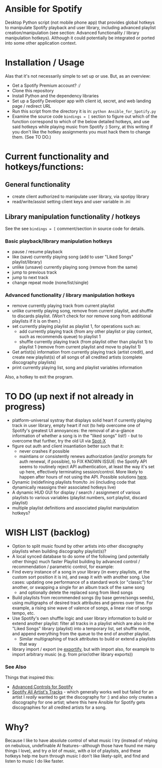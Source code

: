 # Ansible for Spotify
Desktop Python script (not mobile phone app) that provides global hotkeys to manipulate Spotify playback and user library, including advanced playlist creation/manipulation (see section: Advanced functionality / library manipulation hotkeys). Although it could potentially be integrated or ported into some other application context.

# Installation / Usage
Alas that it's not necessarily simple to set up or use. But, as an overview:
- Get a Spotify Premium account? :/
- Clone this repository
- Install Python and the dependency libraries
- Set up a Spotify Developer app with client id, secret, and web landing page / redirect URL
- Run this script from the directory it is in: `python Ansible_for_Spotify.py`
- Examine the source code `bindings = [` section to figure out which of the function correspond to which of the below detailed hotkeys, and use said hotkeys while playing music from Spotify :) Sorry, at this writing if you don't like the hotkey assignments you must hack them to change them. (See TO DO.)

# Current functionality and hotkeys/functions:
## General functionality
- create client authorized to manipulate user library, via spotipy library
- read/write/assist setting client keys and user variable in .ini

## Library manipulation functionality / hotkeys

See the see `bindings = [` comment/section in source code for details.

### Basic playback/library manipulation hotkeys
- pause / resume playback
- like (save) currently playing song (add to user "Liked Songs" playlist/library)
- unlike (unsave) currently playing song (remove from the same)
- jump to previous track
- jump to next track
- change repeat mode (none/list/single)

### Advanced functionality / library manipulation hotkeys
- remove currently playing track from current playlist
- unlike currently playing song, remove from current playlist, and shuffle to discards playlist. (Won't check for nor remove song from additional playlists if it is on them.)
- set currently playing playlist as playlist 1, for operations such as:
  - add currently playing track (from any other playlist or play context, such as recommends queue) to playlist 1
  - shuffle currently playing track (from playlist other than playlist 1) to playlist 1 (remove from current playlist and move to playlist 1)
- Get artist(s) information from currently playing track (artist credit), and create new playlist(s) of all songs of all credited artists (complete discography playlists)
- print currently playing list, song and playlist variables information

Also, a hotkey to exit the program.

# TO DO (up next if not already in progress)
- platform-universal systray that displays solid heart if currently playing track in user library, empty heart if not (to help overcome one of Spotify's greatest UI annoyances: the removal of at-a-glance information of whether a song is in the "liked songs" list!) - but to overcome that further, try the old UI via [Spot-X](https://github.com/SpotX-Official/SpotX) 
- figure out auth and client insantiation better such that it:
  - never crashes if possible
  - maintians or consistently renews authorization (and/or prompts for auth renewal, if possible), to FIX KNOWN ISSUE: the Spotify API seems to routinely reject API authentication, at least the way it's set up here, effectively terminating session/control. More likely to happen after hours of not using the API. Possible solutions [here](https://stackoverflow.com/questions/48883731/refresh-token-spotipy).
- Dynamic (re)defining playlists from/to .ini (including code that dynamically reassigns their associated hotkeys live)
- A dynamic HUD GUI for display / search / assignment of various playlists to various variables (playlist numbers, sort playlist, discard playlist)
- multiple playlist definitions and associated playlist manipulation hotkeys?

# WISH LIST (backlog)
- Option to split music found by other artists into other discography playlists when building discography playlist(s)?
- A local synced database to do some of the following (and potentially other things) much faster
Playlist building by advanced control / recommendation / parametric control, for example:
- Find every instance of a song in your library (in every playlists, at the custom sort position it is in), and swap it with with another song. Use cases: updating one performance of a standard work (or "classic") for another, or swapping a single for an album track of the same song
  - and optionally delete the replaced song from liked songs
- Build playlists from recommended songs (by base genre/songs seeds), using multigraphs of desired track attributes and genres over time. For example, a rising sine wave of valence of songs, a linear rise of songs tempo, etc.
- Use Spotify's own shuffle logic and user library information to build or extend another playlist: filter all tracks in a playlist which are also in the "Liked Songs" library (playlist) into a temporary list, set shuffle mode, and append everything from the queue to the end of another playlist.
   - Similar multigraphing of track attributes to build or extend a playlists that way
- library import / export (re [exportify](https://exportify.net/), but with import also, for example to import arbitrary music (e.g. from prior/other library exports))

### See Also
Things that inspired this:
- [Advanced Controls for Spotify](https://spotifyadvancedcontrols.rekord.cloud/)
- [Spotify All Artist's Tracks](https://chromewebstore.google.com/detail/spotify-artists-all-songs/jdicfniianljldbajoghhnilmnghgmno) - which generally works well but failed for an artist I _really_ wanted to get the discography for :) and also only creates a discography for one artist; where this here Ansible for Spotify gets discographies for all credited artists for a song.

# Why?

Because I like to have absolute control of what music I try (instead of relying on nebulous, undefinable AI features--although those have found me many things I love), and try _a lot_ of music, with _a lot_ of playlists, and these hotkeys help me burn through music I don't like likety-split, and find and listen to music I do like faster.